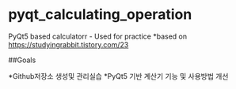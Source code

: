 # pyqt_calculating_operation

PyQt5 based calculatorr - Used for practice
*based on https://studyingrabbit.tistory.com/23

##Goals

*Github저장소 생성및 관리실습
*PyQt5 기반 계산기 기능 및 사용방법 개선

